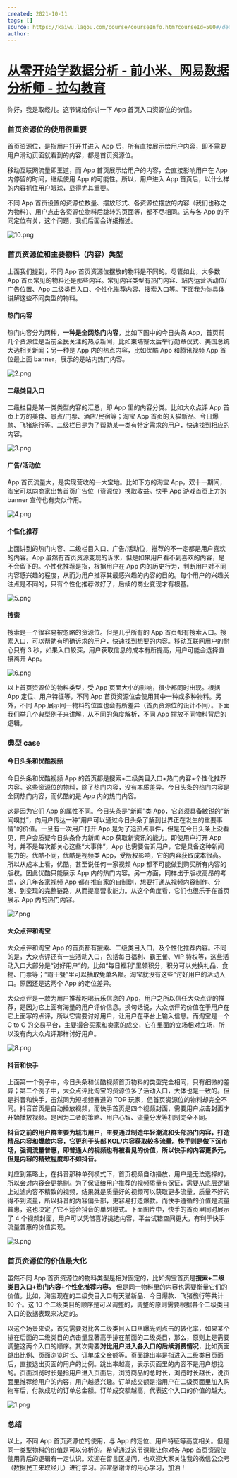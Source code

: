 ```yaml
---
created: 2021-10-11
tags: []
source: https://kaiwu.lagou.com/course/courseInfo.htm?courseId=500#/detail/pc?id=4789
author: 
---
```


# [从零开始学数据分析 - 前小米、网易数据分析师 - 拉勾教育](https://kaiwu.lagou.com/course/courseInfo.htm?courseId=500#/detail/pc?id=4789)


你好，我是取经儿。这节课给你讲一下 App 首页入口资源位的价值。

### 首页资源位的使用很重要

首页资源位，是指用户打开并进入 App 后，所有直接展示给用户内容，即不需要用户滑动页面就看到的内容，都是首页资源位。

移动互联网流量即王道，而 App 首页展示给用户的内容，会直接影响用户在 App 内停留的时间，继续使用 App 的可能性。所以，用户进入 App 首页后，以什么样的内容抓住用户眼球，显得尤其重要。

不同 App 首页设置的资源位数量、摆放形式、各资源位摆放的内容（我们也称之为物料）、用户点击各资源位物料后跳转的页面等，都不尽相同。这与各 App 的不同定位有关，这个问题，我们后面会详细描述。

![10.png](https://s0.lgstatic.com/i/image/M00/6E/70/CgqCHl-yTqqAJzX7AAC1uq_xRc0884.png)

### 首页资源位和主要物料（内容）类型

上面我们提到，不同 App 首页资源位摆放的物料是不同的。尽管如此，大多数 App 首页常见的物料还是那些内容。常见内容类型有热门内容、站内运营活动位/广告位置、App 二级类目入口、个性化推荐内容、搜索入口等。下面我为你具体讲解这些不同类型的物料。

#### 热门内容

热门内容分为两种，**一种是全网热门内容**，比如下图中的今日头条 App，首页前几个资源位是当前全民关注的热点新闻，比如柬埔寨太后举行勋章仪式、美国总统大选相关新闻；另一种是 App 内的热点内容，比如优酷 App 和腾讯视频 App 首位最上面 banner，展示的是站内热门内容。

![2.png](https://s0.lgstatic.com/i/image/M00/6E/70/CgqCHl-yTr-AVXz4ABT4y-nL344822.png)

#### 二级类目入口

二级栏目是某一类类型内容的汇总，即 App 里的内容分类。比如大众点评 App 首页上方的美食、景点/门票、酒店/民宿等；淘宝 App 首页的天猫新品、今日爆款、飞猪旅行等。二级栏目是为了帮助某一类有特定需求的用户，快速找到相应的内容。

![3.png](https://s0.lgstatic.com/i/image/M00/6E/70/CgqCHl-yTsuAGJh6AA9Z8xO7Ivc734.png)

#### 广告/活动位

App 首页流量大，是实现营收的一大宝地。比如下方的淘宝 App，双十一期间，淘宝可以向商家出售首页广告位（资源位）换取收益。快手 App 游戏首页上方的 banner 宣传也有类似作用。

![4.png](https://s0.lgstatic.com/i/image/M00/6E/65/Ciqc1F-yTtmActERABa1RKmsWyI288.png)

#### 个性化推荐

上面讲到的热门内容、二级栏目入口、广告/活动位，推荐的不一定都是用户喜欢的内容。App 虽然有首页资源变现的诉求，但是如果用户看不到喜欢的内容，是不会留下的。个性化推荐是指，根据用户在 App 内的历史行为，判断用户对不同内容感兴趣的程度，从而为用户推荐其最感兴趣的内容的目的。每个用户的兴趣关注点是不同的，只有个性化推荐做好了，后续的商业变现才有根基。

![5.png](https://s0.lgstatic.com/i/image/M00/6E/65/Ciqc1F-yTuOAMQJYABhprNsKdLY535.png)

#### 搜索

搜索是一个很容易被忽略的资源位。但是几乎所有的 App 首页都有搜索入口。搜索入口，可以帮助有明确诉求的用户，快速找到想要的内容。移动互联网用户的耐心只有 3 秒，如果入口较深，用户获取信息的成本有所提高，用户可能会选择直接离开 App。

![6.png](https://s0.lgstatic.com/i/image/M00/6E/65/Ciqc1F-yTvGAS9MqABLHXk98dRU830.png)

以上首页资源位的物料类型，受 App 页面大小的影响，很少都同时出现。根据 App 定位、用户特征等，不同 App 首页资源位会使用其中一种或多种物料。另外，不同 App 展示同一物料的位置也会有所差异（首页资源位的设计不同）。下面我们举几个典型例子来讲解，从不同的角度解析，不同 App 摆放不同物料背后的逻辑。

### 典型 case

#### 今日头条和优酷视频

今日头条和优酷视频 App 的首页都是搜索+二级类目入口+热门内容+个性化推荐内容。这些资源位的物料，除了热门内容，没有本质差异。今日头条的热门内容是全网热门内容，而优酷的是 App 内的热门内容。

这是因为它们 App 的属性不同。今日头条是“新闻”类 App，它必须具备敏锐的“新闻嗅觉”，向用户传达一种“用户可以通过今日头条了解到世界正在发生的重要事情”的价值。一旦有一次用户打开 App 是为了追热点事件，但是在今日头条上没看见，用户会质疑今日头条作为新闻 App 获取新资讯的能力。即使用户打开 App 时，并不是每次都关心这些“大事件”，App 也需要告诉用户，它是具备这种新闻能力的。优酷不同，优酷是视频类 App，受版权影响，它的内容获取成本很高。所以从成本上看，优酷，甚至说任何一家视频 App 都不可能做到购买所有内容的版权。因此优酷只能展示 App 内的热门内容。另一方面，同样出于版权高昂的考虑，这几年各家视频 App 都在推自家的自制剧，想要打通从视频内容制作、分发、到变现的完整链路，从而提高营收能力。从这个角度看，它们也很乐于在首页展示 App 内的热门内容。

![7.png](https://s0.lgstatic.com/i/image/M00/6E/70/CgqCHl-yTv2AURrHAA5reB4XktA798.png)

#### 大众点评和淘宝

大众点评和淘宝 App 的首页都有搜索、二级类目入口，及个性化推荐内容。不同的是，大众点评还有一些活动入口，包括每日福利、霸王餐、VIP 特权等，这些活动入口大部分是“讨好用户”的，比如“每日福利”里领积分，积分可以兑换礼品、食物、门票等；“霸王餐”里可以抽取免单名额。淘宝就没有这些”讨好用户的活动入口。原因还是这两个 App 的定位差异。

大众点评是一款为用户推荐吃喝玩乐信息的 App，用户之所以信任大众点评的推荐，是因为它上面有海量的用户评价信息。换句话说，大众点评的价值在于用户在它上面写的点评，所以它需要讨好用户，让用户在平台上输入信息。而淘宝是一个 C to C 的交易平台，主要撮合买家和卖家的成交，它在里面的立场相对立场，所以没有向大众点评那样讨好用户。

![8.png](https://s0.lgstatic.com/i/image/M00/6E/70/CgqCHl-yTweAAeomAAKfSKwQDNI262.png)

#### 抖音和快手

上面第一个例子中，今日头条和优酷视频首页物料的类型完全相同，只有细微的差异；第二个例子中，大众点评比淘宝的资源位多了活动入口，大体也是一致的。但是抖音和快手，虽然同为短视频赛道的 TOP 玩家，但首页资源位的物料却完全不同。抖音首页是自动播放视频，而快手首页是四个视频封面，需要用户点击封面才开始播放视频。是因为二者的策略、用户心智、流量分发等机制完全不同。

**抖音之前的用户群主要为城市用户，主要通过制造年轻潮流和头部热门内容，打造精品内容和爆款内容，它更利于头部 KOL/内容获取较多流量。快手则是做下沉市场，强调流量普惠，即普通人的视频也有被看见的价值，所以快手的内容更多元，但是内容的精致程度却不如抖音。**

对应到策略上，在抖音那种单列模式下，首页视频自动播放，用户是无法选择的，所以会对内容会更挑剔。为了保证给用户推荐的视频质量有保证，需要从底层逻辑上过滤内容不精致的视频，结果就是质量好的视频可以获取更多流量，质量不好的得不到流量，所以抖音的内容偏头部，更容易打造爆款。而快手遵循的价值是流量普惠，这也决定了它不适合抖音的单列模式。下面图片中，快手的首页里同时展示了 4 个视频封面，用户可以凭借喜好挑选内容，平台试错空间更大，有利于快手流量普惠的价值实现。

![9.png](https://s0.lgstatic.com/i/image/M00/6E/65/Ciqc1F-yTxGAC6S4AAuRTp6RCkk244.png)

### 首页资源位的价值最大化

虽然不同 App 首页资源位的物料类型是相对固定的，比如淘宝首页是**搜索+二级类目入口+热门内容+个性化推荐内容。** 但是同一物料里的内容也需要衡量它们的价值。比如，淘宝现在的二级类目入口有天猫新品、今日爆款、飞猪旅行等共计 10 个。这 10 个二级类目的顺序是可以调整的，调整的原则需要根据各个二级类目入口的数据表现来决定的。

以这个场景来说，首先需要对比各二级类目入口从曝光到点击的转化率，如果某个排在后面的二级类目的点击量显著高于排在前面的二级类目，那么，原则上是需要调整这两个入口的顺序。其次需要**对比用户进入各入口的后续消费情况**，比如页面跳出比例、页面浏览时长、订单成交金额等。页面跳出率是指进入二级类目页面后，直接退出页面的用户的比例。跳出率越高，表示页面里的内容不是用户想找的。页面浏览时长是指用户进入页面后，浏览商品的总时长，浏览时长越长，说页面里推荐给用户的内容，用户越感兴趣。订单成交额是指用户在二级页面里加入购物车后，付款成功的订单总金额。订单成交额越高，代表这个入口的价值的越大。

![1.png](https://s0.lgstatic.com/i/image/M00/6E/65/Ciqc1F-yTySAV5F_AAf7EIrQOMs765.png)

### 总结

以上，不同 App 首页资源位的使用，与 App 的定位、用户特征等高度相关。但是同一类型物料的价值是可以分析的。希望通过这节课能让你对各 App 首页资源位使用背后的逻辑有一定认识。欢迎在留言区提问，也欢迎大家关注我的微信公众号（数据民工来取经儿）进行学习。非常感谢你的用心学习，加油！
